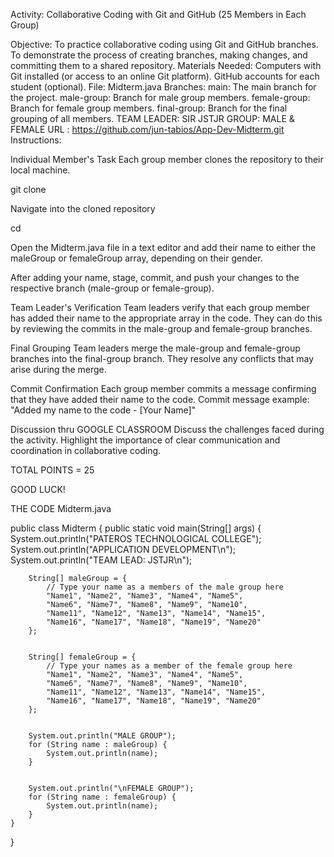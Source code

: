 Activity: Collaborative Coding with Git and GitHub (25 Members in Each Group)


Objective:
To practice collaborative coding using Git and GitHub branches.
To demonstrate the process of creating branches, making changes, and committing them to a shared repository.
Materials Needed:
Computers with Git installed (or access to an online Git platform).
GitHub accounts for each student (optional).
File: Midterm.java
Branches: 
main: The main branch for the project.
male-group: Branch for male group members.
female-group: Branch for female group members.
final-group: Branch for the final grouping of all members.
TEAM LEADER: SIR JSTJR
GROUP: MALE & FEMALE
URL : https://github.com/jun-tabios/App-Dev-Midterm.git
Instructions:

Individual Member's Task 
Each group member clones the repository to their local machine.

git clone <repository-url>

Navigate into the cloned repository

cd <repository-name>

Open the Midterm.java file in a text editor and add their name to either the maleGroup or femaleGroup array, depending on their gender.

After adding your name, stage, commit, and push your changes to the respective branch (male-group or female-group).

Team Leader's Verification 
Team leaders verify that each group member has added their name to the appropriate array in the code.
They can do this by reviewing the commits in the male-group and female-group branches.

Final Grouping 
Team leaders merge the male-group and female-group branches into the final-group branch.
They resolve any conflicts that may arise during the merge.

Commit Confirmation 
Each group member commits a message confirming that they have added their name to the code.
Commit message example: "Added my name to the code - [Your Name]"

Discussion thru GOOGLE CLASSROOM 
Discuss the challenges faced during the activity.
Highlight the importance of clear communication and coordination in collaborative coding.

TOTAL POINTS = 25


GOOD LUCK!







THE CODE
Midterm.java

public class Midterm {
    public static void main(String[] args) {
        System.out.println("PATEROS TECHNOLOGICAL COLLEGE");
        System.out.println("APPLICATION DEVELOPMENT\n");
        System.out.println("TEAM LEAD: JSTJR\n");


        String[] maleGroup = {
            // Type your name as a members of the male group here
            "Name1", "Name2", "Name3", "Name4", "Name5",
            "Name6", "Name7", "Name8", "Name9", "Name10",
            "Name11", "Name12", "Name13", "Name14", "Name15",
            "Name16", "Name17", "Name18", "Name19", "Name20"
        };


        String[] femaleGroup = {
            // Type your names as a member of the female group here
            "Name1", "Name2", "Name3", "Name4", "Name5",
            "Name6", "Name7", "Name8", "Name9", "Name10",
            "Name11", "Name12", "Name13", "Name14", "Name15",
            "Name16", "Name17", "Name18", "Name19", "Name20"
        };


        System.out.println("MALE GROUP");
        for (String name : maleGroup) {
            System.out.println(name);
        }


        System.out.println("\nFEMALE GROUP");
        for (String name : femaleGroup) {
            System.out.println(name);
        }
    }
}





